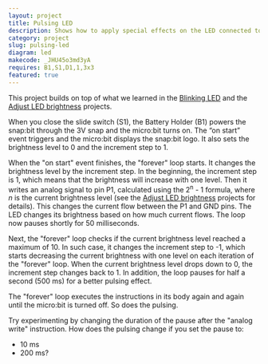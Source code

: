 ```yaml
---
layout: project
title: Pulsing LED
description: Shows how to apply special effects on the LED connected to the snap:bit. The micro:bit automatically changes the brightness of the LED in a way to simulate a smoothly pulsing LED.
category: project
slug: pulsing-led
diagram: led
makecode: _JHU45o3md3yA
requires: B1,S1,D1,1,3x3
featured: true
---
```


This project builds on top of what we learned in the [Blinking LED](blinking-led.html) and the [Adjust LED brightness](adjust-led-brightness.html) projects.

When you close the slide switch (S1), the Battery Holder (B1) powers the snap:bit through the 3V snap and the micro:bit turns on. The “on start” event triggers and the micro:bit displays the snap:bit logo. It also sets the brightness level to 0 and the increment step to 1.

When the "on start" event finishes, the "forever" loop starts. It changes the brightness level by the increment step. In the beginning, the increment step is 1, which means that the brightness will increase with one level. Then it writes an analog signal to pin P1, calculated using the 2<sup>n</sup> - 1 formula, where _n_ is the current brightness level (see the [Adjust LED brightness](adjust-led-brightness.html) projects for details). This changes the current flow between the P1 and GND pins. The LED changes its brightness based on how much current flows. The loop now pauses shortly for 50 milliseconds.

Next, the "forever" loop checks if the current brightness level reached a maximum of 10. In such case, it changes the increment step to -1, which starts decreasing the current brightness with one level on each iteration of the "forever" loop. When the current brightness level drops down to 0, the increment step changes back to 1. In addition, the loop pauses for half a second (500 ms) for a better pulsing effect.

The "forever" loop executes the instructions in its body again and again until the micro:bit is turned off. So does the pulsing.

Try experimenting by changing the duration of the pause after the "analog write" instruction. How does the pulsing change if you set the pause to:
- 10 ms
- 200 ms?